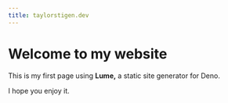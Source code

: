 ```yaml
---
title: taylorstigen.dev
---
```


# Welcome to my website

This is my first page using **Lume,** a static site generator for Deno.

I hope you enjoy it.